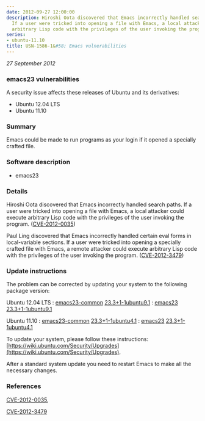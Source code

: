 ```yaml
---
date: 2012-09-27 12:00:00
description: Hiroshi Oota discovered that Emacs incorrectly handled search paths.
  If a user were tricked into opening a file with Emacs, a local attacker could execute
  arbitrary Lisp code with the privileges of the user invoking the program. ([CVE-2012-0035](http://people.ubuntu.com/~ubuntu-security/cve/CVE-2012-0035))
series:
- ubuntu-11.10
title: USN-1586-1&#58; Emacs vulnerabilities
---
```


*27 September 2012*

### emacs23 vulnerabilities

A security issue affects these releases of Ubuntu and its derivatives:

* Ubuntu 12.04 LTS
* Ubuntu 11.10

### Summary

Emacs could be made to run programs as your login if it opened a specially crafted file.

### Software description

* emacs23 

### Details

Hiroshi Oota discovered that Emacs incorrectly handled search paths. If a user were tricked into opening a file with Emacs, a local attacker could execute arbitrary Lisp code with the privileges of the user invoking the program. ([CVE-2012-0035](http://people.ubuntu.com/~ubuntu-security/cve/CVE-2012-0035))

Paul Ling discovered that Emacs incorrectly handled certain eval forms in local-variable sections. If a user were tricked into opening a specially crafted file with Emacs, a remote attacker could execute arbitrary Lisp code with the privileges of the user invoking the program. ([CVE-2012-3479](http://people.ubuntu.com/~ubuntu-security/cve/CVE-2012-3479)) 

### Update instructions

The problem can be corrected by updating your system to the following package version:

Ubuntu 12.04 LTS
 : [emacs23-common](https://launchpad.net/ubuntu/+source/emacs23) <span> [23.3+1-1ubuntu9.1](https://launchpad.net/ubuntu/+source/emacs23/23.3+1-1ubuntu9.1) </span> 
 : [emacs23](https://launchpad.net/ubuntu/+source/emacs23) <span> [23.3+1-1ubuntu9.1](https://launchpad.net/ubuntu/+source/emacs23/23.3+1-1ubuntu9.1) </span> 

Ubuntu 11.10
 : [emacs23-common](https://launchpad.net/ubuntu/+source/emacs23) <span> [23.3+1-1ubuntu4.1](https://launchpad.net/ubuntu/+source/emacs23/23.3+1-1ubuntu4.1) </span> 
 : [emacs23](https://launchpad.net/ubuntu/+source/emacs23) <span> [23.3+1-1ubuntu4.1](https://launchpad.net/ubuntu/+source/emacs23/23.3+1-1ubuntu4.1) </span> 

To update your system, please follow these instructions: [https://wiki.ubuntu.com/Security/Upgrades](https://wiki.ubuntu.com/Security/Upgrades).

After a standard system update you need to restart Emacs to make all the necessary changes. 

### References

 
 [CVE-2012-0035](http://people.ubuntu.com/~ubuntu-security/cve/CVE-2012-0035), 

 [CVE-2012-3479](http://people.ubuntu.com/~ubuntu-security/cve/CVE-2012-3479)